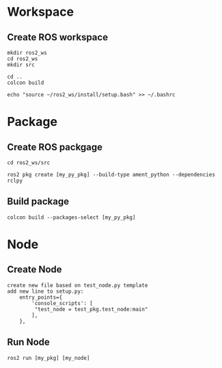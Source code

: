 
# Workspace  
## Create ROS workspace 
```
mkdir ros2_ws
cd ros2_ws
mkdir src

cd ..
colcon build

echo "source ~/ros2_ws/install/setup.bash" >> ~/.bashrc
```

# Package

## Create ROS packgage 
```
cd ros2_ws/src

ros2 pkg create [my_py_pkg] --build-type ament_python --dependencies rclpy
```

## Build package  
```
colcon build --packages-select [my_py_pkg]
```

# Node  

## Create Node  
```
create new file based on test_node.py template
add new line to setup.py:
    entry_points={
        'console_scripts': [
         "test_node = test_pkg.test_node:main"
        ],
    },
```

## Run Node  
```
ros2 run [my_pkg] [my_node]
```